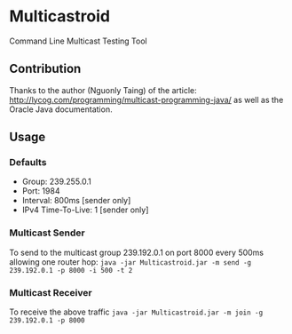 # Multicastroid
Command Line Multicast Testing Tool

## Contribution
Thanks to the author (Nguonly Taing) of the article: http://lycog.com/programming/multicast-programming-java/ as well as the Oracle Java documentation.

## Usage

### Defaults
- Group: 239.255.0.1
- Port: 1984
- Interval: 800ms [sender only]
- IPv4 Time-To-Live: 1 [sender only]

### Multicast Sender
To send to the multicast group 239.192.0.1 on port 8000 every 500ms allowing one router hop:
```java -jar Multicastroid.jar -m send -g 239.192.0.1 -p 8000 -i 500 -t 2```

### Multicast Receiver
To receive the above traffic
```java -jar Multicastroid.jar -m join -g 239.192.0.1 -p 8000```
